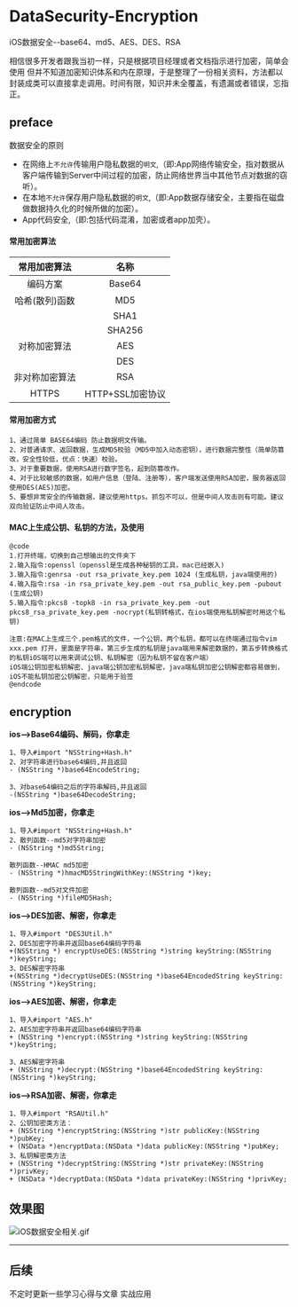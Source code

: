 # DataSecurity-Encryption
iOS数据安全--base64、md5、AES、DES、RSA

相信很多开发者跟我当初一样，只是根据项目经理或者文档指示进行加密，简单会使用 但并不知道加密知识体系和内在原理，于是整理了一份相关资料，方法都以封装成类可以直接拿走调用。时间有限，知识并未全覆盖，有遗漏或者错误，忘指正。

## preface
数据安全的原则
- 在网络上`不允许`传输用户隐私数据的`明文`,（即:App网络传输安全，指对数据从客户端传输到Server中间过程的加密，防止网络世界当中其他节点对数据的窃听）。
- 在本地`不允许`保存用户隐私数据的`明文`,（即:App数据存储安全，主要指在磁盘做数据持久化的时候所做的加密）。
- App代码安全,（即:包括代码混淆，加密或者app加壳）。

#### 常用加密算法
|常用加密算法 | 名称 |
|:-: |:-:|
| 编码方案 | Base64 |
| 哈希(散列)函数 | MD5 |
|   | SHA1 |
|   | SHA256 |
| 对称加密算法 | AES |
|  | DES |
| 非对称加密算法 | RSA |
| HTTPS | HTTP+SSL加密协议 |

#### 常用加密方式
```
1、通过简单 BASE64编码 防止数据明文传输。
2、对普通请求、返回数据，生成MD5校验（MD5中加入动态密钥），进行数据完整性（简单防篡改，安全性较低，优点：快速）校验。
3、对于重要数据，使用RSA进行数字签名，起到防篡改作。
4、对于比较敏感的数据，如用户信息（登陆、注册等），客户端发送使用RSA加密，服务器返回使用DES(AES)加密。
5、要想非常安全的传输数据，建议使用https。抓包不可以，但是中间人攻击则有可能。建议双向验证防止中间人攻击。

```

#### MAC上生成公钥、私钥的方法，及使用
```
@code
1.打开终端，切换到自己想输出的文件夹下
2.输入指令:openssl（openssl是生成各种秘钥的工具，mac已经嵌入)
3.输入指令:genrsa -out rsa_private_key.pem 1024 (生成私钥，java端使用的)
4.输入指令:rsa -in rsa_private_key.pem -out rsa_public_key.pem -pubout (生成公钥)
5.输入指令:pkcs8 -topk8 -in rsa_private_key.pem -out pkcs8_rsa_private_key.pem -nocrypt(私钥转格式，在ios端使用私钥解密时用这个私钥)

注意:在MAC上生成三个.pem格式的文件，一个公钥，两个私钥，都可以在终端通过指令vim xxx.pem 打开，里面是字符串，第三步生成的私钥是java端用来解密数据的，第五步转换格式的私钥iOS端可以用来调试公钥、私钥解密（因为私钥不留在客户端）
iOS端公钥加密私钥解密、java端公钥加密私钥解密，java端私钥加密公钥解密都容易做到，iOS不能私钥加密公钥解密，只能用于验签
@endcode
```

## encryption
**ios-->Base64编码、解码，你拿走**
```
1、导入#import "NSString+Hash.h"
2、对字符串进行base64编码,并且返回
- (NSString *)base64EncodeString;

3、对base64编码之后的字符串解码,并且返回
-(NSString *)base64DecodeString;
```

**ios-->Md5加密，你拿走**
```
1、导入#import "NSString+Hash.h"
2、散列函数--md5对字符串加密
- (NSString *)md5String;

散列函数--HMAC md5加密
- (NSString *)hmacMD5StringWithKey:(NSString *)key;

散列函数--md5对文件加密
- (NSString *)fileMD5Hash;
```

**ios-->DES加密、解密，你拿走**
```
1、导入#import "DES3Util.h"
2、DES加密字符串并返回base64编码字符串
+(NSString *) encryptUseDES:(NSString *)string keyString:(NSString *)keyString;
3、DES解密字符串
+(NSString *)decryptUseDES:(NSString *)base64EncodedString keyString:(NSString *)keyString;
```

**ios-->AES加密、解密，你拿走**
```
1、导入#import "AES.h"
2、AES加密字符串并返回base64编码字符串
+ (NSString *)encrypt:(NSString *)string keyString:(NSString *)keyString;

3、AES解密字符串
+ (NSString *)decrypt:(NSString *)base64EncodedString keyString:(NSString *)keyString;
```

**ios-->RSA加密、解密，你拿走**
```
1、导入#import "RSAUtil.h"
2、公钥加密类方法：
+ (NSString *)encryptString:(NSString *)str publicKey:(NSString *)pubKey;
+ (NSData *)encryptData:(NSData *)data publicKey:(NSString *)pubKey;
3、私钥解密类方法
+ (NSString *)decryptString:(NSString *)str privateKey:(NSString *)privKey;
+ (NSData *)decryptData:(NSData *)data privateKey:(NSString *)privKey;
```

## 效果图
![iOS数据安全相关.gif](http://upload-images.jianshu.io/upload_images/2230763-5ff2f3b6e380f7f7.gif?imageMogr2/auto-orient/strip)


***
## 后续
不定时更新一些学习心得与文章
实战应用




